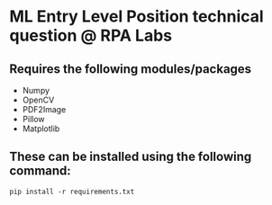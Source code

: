 # ML Entry Level Position technical question @ RPA Labs

## Requires the following modules/packages

- Numpy
- OpenCV
- PDF2Image
- Pillow
- Matplotlib

## These can be installed using the following command:

    pip install -r requirements.txt
